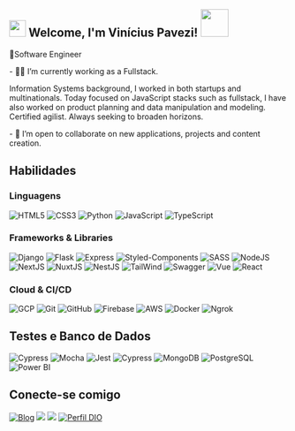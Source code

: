 <h2><img src="https://emojis.slackmojis.com/emojis/images/1531849430/4246/blob-sunglasses.gif?1531849430" width="30"/> Welcome, I'm Vinícius Pavezi! <img src="https://media.giphy.com/media/RbDKaczqWovIugyJmW/giphy.gif" width="50"></h2>
<p>🤖Software Engineer <a>
</a></p>
<p>- 👩‍💻 I’m currently working as a Fullstack.</p>
<p>Information Systems background, I worked in both startups and multinationals. Today focused on JavaScript stacks such as fullstack, I have also worked on product planning and data manipulation and modeling. Certified agilist. Always seeking to broaden horizons.</p>
<p>- 🤝 I’m open to collaborate on new applications, projects and content creation.</p>

## Habilidades
### Linguagens 
 ![HTML5](https://img.shields.io/badge/HTML5-e5e5e0?style=for-the-badge&logo=html5) 	![CSS3](https://img.shields.io/badge/CSS3-e5e5e0?style=for-the-badge&logo=css3&logoColor=264CE4) ![Python](https://img.shields.io/badge/python-3670A0?style=for-the-badge&logo=python&logoColor=ffdd54)
![JavaScript](https://img.shields.io/badge/JavaScript-e5e5e0?style=for-the-badge&logoColor=FF9900&logo=javascript) ![TypeScript](https://img.shields.io/badge/TypeScript-e5e5e0?style=for-the-badge&logo=typescript)

### Frameworks & Libraries
![Django](https://img.shields.io/badge/django-%23092E20.svg?style=for-the-badge&logo=django&logoColor=white)
![Flask](https://img.shields.io/badge/flask-%23000.svg?style=for-the-badge&logo=flask&logoColor=white)
![Express](https://img.shields.io/badge/Express.js-000000?style=for-the-badge&logo=express&logoColor=white)
![Styled-Components](https://img.shields.io/badge/styled--components-DB7093?style=for-the-badge&logo=styled-components&logoColor=white)
![SASS](https://img.shields.io/badge/Sass-CC6699?style=for-the-badge&logo=sass&logoColor=white)
![NodeJS](https://img.shields.io/badge/Node.js-339933?style=for-the-badge&logo=nodedotjs&logoColor=white)
![NextJS](https://img.shields.io/badge/next%20js-000000?style=for-the-badge&logo=nextdotjs&logoColor=white)
![NuxtJS](https://img.shields.io/badge/nuxt%20js-00C58E?style=for-the-badge&logo=nuxtdotjs&logoColor=white)
![NestJS](https://img.shields.io/badge/nestjs-E0234E?style=for-the-badge&logo=nestjs&logoColor=white)
![TailWind](https://img.shields.io/badge/Tailwind_CSS-38B2AC?style=for-the-badge&logo=tailwind-css&logoColor=white)
![Swagger](https://img.shields.io/badge/Swagger-85EA2D?style=for-the-badge&logo=Swagger&logoColor=white)
![Vue](https://img.shields.io/badge/Vue%20js-35495E?style=for-the-badge&logo=vuedotjs&logoColor=4FC08D)
![React](https://img.shields.io/badge/React-20232A?style=for-the-badge&logo=react&logoColor=61DAFB)

### Cloud & CI/CD
![GCP](https://img.shields.io/badge/Google_Cloud_Platform-e5e5e0?style=for-the-badge&logo=googlecloud) ![Git](https://img.shields.io/badge/Git-e5e5e0?style=for-the-badge&logo=git) ![GitHub](https://img.shields.io/badge/GitHub-e5e5e0?style=for-the-badge&logoColor=6e5494&logo=github) ![Firebase](https://img.shields.io/badge/firebase-000?style=for-the-badge&logo=firebase&logoColor=ffca28) ![AWS](https://img.shields.io/badge/Amazon_AWS-FF9900?style=for-the-badge&logo=amazonaws&logoColor=white) ![Docker](https://img.shields.io/badge/Docker-2CA5E0?style=for-the-badge&logo=docker&logoColor=white) ![Ngrok](https://img.shields.io/badge/ngrok-140648?style=for-the-badge&logo=Ngrok&logoColor=white)

## Testes e Banco de Dados

![Cypress](https://img.shields.io/badge/Cypress-17202C?style=for-the-badge&logo=cypress&logoColor=white)
![Mocha](https://img.shields.io/badge/Mocha-8D6748?style=for-the-badge&logo=Mocha&logoColor=white)
![Jest](https://img.shields.io/badge/Jest-C21325?style=for-the-badge&logo=jest&logoColor=white)
![Cypress](https://img.shields.io/badge/Cypress-17202C?style=for-the-badge&logo=cypress&logoColor=white)
![MongoDB](https://img.shields.io/badge/MongoDB-4EA94B?style=for-the-badge&logo=mongodb&logoColor=white)
![PostgreSQL](https://img.shields.io/badge/PostgreSQL-316192?style=for-the-badge&logo=postgresql&logoColor=white)
![Power BI](https://img.shields.io/badge/PowerBI-000?style=for-the-badge&logo=PowerBI) 

## Conecte-se comigo

[<img src="https://img.shields.io/badge/blog-%230077B5.svg?&style=for-the-badge&logo=blogger&logoColor=white" alt="Blog" />](https://distritodev.blogspot.com/) [<img src="https://img.shields.io/badge/linkedin-%230077B5.svg?&style=for-the-badge&logo=linkedin&logoColor=white" />](https://www.linkedin.com/in/vinicius-pavezi-53976b162) [<img src = "https://img.shields.io/badge/instagram-%23E4405F.svg?&style=for-the-badge&logo=instagram&logoColor=white">](https://www.instagram.com/vinicius.pavezi/) [![Perfil DIO](https://img.shields.io/badge/-Meu%20Perfil%20na%20DIO-30A3DC?style=for-the-badge)](https://web.dio.me/users/pavezivinicius/)
